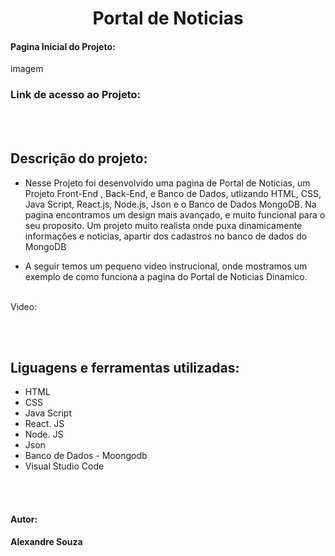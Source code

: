 <h1 align="center">Portal de Noticias</h1>

#### Pagina Inicial do Projeto: 
imagem

### Link de acesso ao Projeto:

<br></br>

## Descrição do projeto:
- Nesse Projeto foi desenvolvido uma pagina de Portal de Noticias, um Projeto Front-End , Back-End, e Banco de Dados, utlizando HTML, CSS, Java Script,
React.js, Node.js, Json e o Banco de Dados MongoDB. Na pagina encontramos um design mais avançado, e muito funcional para o seu proposito. Um projeto muito realista
onde puxa dinamicamente informações e noticias, apartir dos cadastros no banco de dados do MongoDB

- A seguir temos um pequeno video instrucional, onde mostramos um exemplo de como funciona a pagina do Portal de Noticias Dinamico.
<br></br>

Video:

<br></br>

## Liguagens e ferramentas utilizadas:
- HTML
- CSS
- Java Script
- React. JS
- Node. JS
- Json
- Banco de Dados - Moongodb
- Visual Studio Code

<br></br>

#### Autor: 
**Alexandre Souza**
